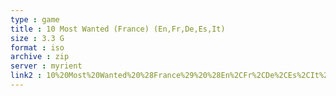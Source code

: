 ```yaml
---
type : game
title : 10 Most Wanted (France) (En,Fr,De,Es,It)
size : 3.3 G
format : iso
archive : zip
server : myrient
link2 : 10%20Most%20Wanted%20%28France%29%20%28En%2CFr%2CDe%2CEs%2CIt%29
---
```

